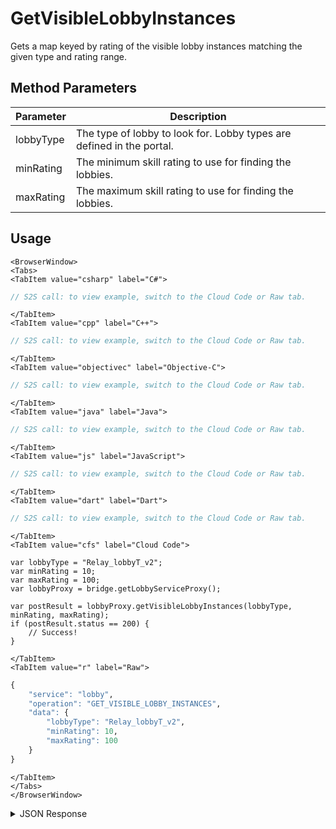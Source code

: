 # GetVisibleLobbyInstances

Gets a map keyed by rating of the visible lobby instances matching the given type and rating range.

<PartialServop service_name="lobby" operation_name="GET_VISIBLE_LOBBY_INSTANCES" />

## Method Parameters

| Parameter | Description                                                           |
| --------- | --------------------------------------------------------------------- |
| lobbyType | The type of lobby to look for. Lobby types are defined in the portal. |
| minRating | The minimum skill rating to use for finding the lobbies.              |
| maxRating | The maximum skill rating to use for finding the lobbies.              |

## Usage

```mdx-code-block
<BrowserWindow>
<Tabs>
<TabItem value="csharp" label="C#">
```

```csharp
// S2S call: to view example, switch to the Cloud Code or Raw tab.
```

```mdx-code-block
</TabItem>
<TabItem value="cpp" label="C++">
```

```cpp
// S2S call: to view example, switch to the Cloud Code or Raw tab.
```

```mdx-code-block
</TabItem>
<TabItem value="objectivec" label="Objective-C">
```

```objectivec
// S2S call: to view example, switch to the Cloud Code or Raw tab.
```

```mdx-code-block
</TabItem>
<TabItem value="java" label="Java">
```

```java
// S2S call: to view example, switch to the Cloud Code or Raw tab.
```

```mdx-code-block
</TabItem>
<TabItem value="js" label="JavaScript">
```

```javascript
// S2S call: to view example, switch to the Cloud Code or Raw tab.
```

```mdx-code-block
</TabItem>
<TabItem value="dart" label="Dart">
```

```dart
// S2S call: to view example, switch to the Cloud Code or Raw tab.
```

```mdx-code-block
</TabItem>
<TabItem value="cfs" label="Cloud Code">
```

```cfscript
var lobbyType = "Relay_lobbyT_v2";
var minRating = 10;
var maxRating = 100;
var lobbyProxy = bridge.getLobbyServiceProxy();

var postResult = lobbyProxy.getVisibleLobbyInstances(lobbyType, minRating, maxRating);
if (postResult.status == 200) {
    // Success!
}
```

```mdx-code-block
</TabItem>
<TabItem value="r" label="Raw">
```

```r
{
	"service": "lobby",
	"operation": "GET_VISIBLE_LOBBY_INSTANCES",
	"data": {
		"lobbyType": "Relay_lobbyT_v2",
		"minRating": 10,
		"maxRating": 100
	}
}
```

```mdx-code-block
</TabItem>
</Tabs>
</BrowserWindow>
```

<details>
<summary>JSON Response</summary>

```json
{
    "data": {
        "lobbiesByRating": {
            "20.0": [
                {
                    "id": "23782:Relay_lobbyT_v2:2",
                    "lobbyType": "Relay_lobbyT_v2",
                    "state": "setup",
                    "rating": 20,
                    "desc": "starts as soon as 1 player is ready",
                    "owner": {
                        "profileId": "10b6d6fa-0aa6-43b0-a7b3-48aff2d13312",
                        "name": "",
                        "rating": 0,
                        "pic": null,
                        "cxId": "23782:10b6d6fa-0aa6-43b0-a7b3-48aff2d13312:52kc0h19k0pnnjhnrp8pug7udd"
                    },
                    "numMembers": 1,
                    "maxMembers": 8
                }
            ]
        }
    },
    "status": 200
}
```

</details>
